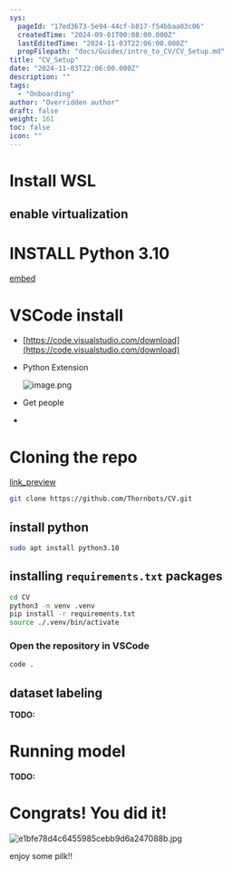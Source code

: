 ```yaml
---
sys:
  pageId: "17ed3673-5e94-44cf-b817-f54bbaa03c06"
  createdTime: "2024-09-01T00:08:00.000Z"
  lastEditedTime: "2024-11-03T22:06:00.000Z"
  propFilepath: "docs/Guides/intro_to_CV/CV_Setup.md"
title: "CV_Setup"
date: "2024-11-03T22:06:00.000Z"
description: ""
tags:
  - "Onboarding"
author: "Overridden author"
draft: false
weight: 161
toc: false
icon: ""
---
```


# Install WSL

## enable virtualization

# INSTALL Python 3.10

[embed](https://www.rose-hulman.edu/class/csse/csse132/2425a/labs/prelab1-wsl2.html)

# VSCode install

- [https://code.visualstudio.com/download](https://code.visualstudio.com/download)
- Python Extension

	![image.png](https://prod-files-secure.s3.us-west-2.amazonaws.com/d518164a-d88e-44d1-a4ee-3adb3bd8bce0/d82b6650-a5e4-4d3c-b8c9-93d817dae00e/image.png?X-Amz-Algorithm=AWS4-HMAC-SHA256&X-Amz-Content-Sha256=UNSIGNED-PAYLOAD&X-Amz-Credential=ASIAZI2LB4662BYCGVIG%2F20250605%2Fus-west-2%2Fs3%2Faws4_request&X-Amz-Date=20250605T121648Z&X-Amz-Expires=3600&X-Amz-Security-Token=IQoJb3JpZ2luX2VjEGwaCXVzLXdlc3QtMiJHMEUCIA%2BQLAA9IN2LacMgZ0S%2FI8qBzP6QNRk8nhiZeorgpHYLAiEAteE1FwCx1moEk%2BYhPPtVc8krRh1TogvIlZeD0oNeZwwq%2FwMIRRAAGgw2Mzc0MjMxODM4MDUiDHjHrSboN34Z540%2ByircA2VLs6gw8SkzrZc0%2ByADhqweSxxow0crp9%2FwBdfo6HSJUVLPB6%2FgXBixRGtolPXx4RnLg2HcwSqlXNLE%2Bo0XnSTvXkOd74odQCxkK%2BRwC4J1q%2F%2BzlyYOT41NO49eTQ4qzSad1RD0nXSwOLRtIFSH2JZNQLTbzoJOd6AfarkHlj%2FtoGjuAY0YMfQC3TVQOM0RYC228cHUv78T0CA6%2BHrqM%2FgoLDQTux0v%2BZ3IHKrS7QGdoGhKcDIXfIYa2oR0rtqXzYmzTaejbdocJ%2BiXO94ucuT%2B9kmRml2hV0D%2BvA9jcRzC0YOfJ7dQb2HxyMGkPmlo2SvlvFPS0E%2FzYdPuR2hKb%2BKTLgcldnx2a4U%2BlxjLkDcbtY%2BNGY6t36qUU0jBhgLIVguzJh48CEGFZnB%2B1A3sDOBJDTTlAaADKk8XLgsWPJqUrm6JygivdyZK6ZOLpA1w9Bg5C8%2B2yGQfDKEffp74rOavMskX0r3fDOIfBJSRCFvQXAhxDZ8QNF5laXmi3j6lPOJP5m2d6uGzr%2F4Mo1INIOw7tmzUOEYc1hXKDfKEU%2FWtt%2BVJ0n2VmjDU1AB8V0WQbjWWrXktwdOuaysw%2Ft5YyVlQ5Vl6pJBKEq1YrSE%2BoXtlnS7WF1s85Nm99LNAMM2MhsIGOqUBhraR30DjaCneBpkmoZ6H%2B0HWDjt6GsLIABe7pED%2FKUAlxegS2rdHJetG2h95uXDc1QpHmZLvbCHo%2BmQLhWVILEpLHi072wLRVrjgWKGFUr5TmrbizcfpWwickNHYhzGbr6uT%2BAGfZIcBYYsnP3v1nMa87EWaYycGP%2BSwsTMZK%2FUBaQ6oMiU5pqa4aMiPNwntgMBA140bg5Xnut8yOhntghfmtE20&X-Amz-Signature=7f55df32b0b520bb27f7cfdc40b8b79176118e7e59dba641fa67eb40ae7a5b74&X-Amz-SignedHeaders=host&x-id=GetObject)
- Get people
- 

# Cloning the repo

[link_preview](https://github.com/Thornbots/CV/)

```bash
git clone https://github.com/Thornbots/CV.git
```

## install python

```bash
sudo apt install python3.10
```

## installing `requirements.txt` packages

```bash
cd CV
python3 -m venv .venv
pip install -r requirements.txt
source ./.venv/bin/activate
```

### Open the repository in VSCode

```bash
code .
```

## dataset labeling  

**TODO:**

# Running model

**TODO:**

# Congrats! You did it!

![e1bfe78d4c6455985cebb9d6a247088b.jpg](https://prod-files-secure.s3.us-west-2.amazonaws.com/d518164a-d88e-44d1-a4ee-3adb3bd8bce0/7d1ce04e-65d6-40c8-814d-754280e9515a/e1bfe78d4c6455985cebb9d6a247088b.jpg?X-Amz-Algorithm=AWS4-HMAC-SHA256&X-Amz-Content-Sha256=UNSIGNED-PAYLOAD&X-Amz-Credential=ASIAZI2LB466XYKG5UL4%2F20250605%2Fus-west-2%2Fs3%2Faws4_request&X-Amz-Date=20250605T121648Z&X-Amz-Expires=3600&X-Amz-Security-Token=IQoJb3JpZ2luX2VjEGwaCXVzLXdlc3QtMiJGMEQCIEUuSHifH%2BQy7Jzsa0G8iu1QPIfv7WaClcem30Ukuk5vAiAydrHRHpQ%2FRrgnXdnY9bp8rRMmfCaUDoum4ZjH547Exir%2FAwhFEAAaDDYzNzQyMzE4MzgwNSIM91SEDDxy4I%2FhBL6ZKtwDkjeaqIeWmBCENyKWhQrPY%2BTRr5TOQJKF3Uik3Sru4vBcUa254Rot%2Fq2ktVds%2Fe4%2FfrF6y0Ou9cmf9Gos9y3tmiQPp9q7SB5S8N%2FsZF5yh1x5OO4cW%2Bv2Ayuv1OHNA5F2zBqqbD6aQr0ovicKpuiOqUGtegOKmyFBMguB3cl68ctru0HdUgW9iQnKzSiqHy1Hds8v80CL%2FpEJqBwEl7xwRcxwYRH%2B%2B%2FDGVfYyiA3hzxjDnK3PixAUKy2LOaocPdkAKU9aq6fM1FOWmnVvGMeIkO7iTtdIGRHIYQql5U74FalyYEfUQNS5DoQc%2Bh0KnEmfDTwSIM77BWnY%2Bq%2BQwMeb%2FYuw1Whe06f1jjd71napBB0Cg3tjTFC2YR1rAivyYVvtvYxnJ%2BLEM%2F6EBYXfHBvoh4%2FU8t5V0OIE8JPRE3QI67VVYAKQWWRaZg1wEI4%2BwSx62yD12jE2jUXqbwXvZoQ3tqinF0%2BFpkOgMaXfcW3UpgiYzyBcgEHc3VrkqnQr8HZxd1OV3bhwSrJtwKfDKQP0P6cDvsMNmowULjELruFxSI1hnN9kgd1envQAPCvIezs02P3BFsqD%2F9nGukloJsyn9m9oTN5V2j60xKbF%2F8h2yDpwvjVa7ArVzHPq9EAwkY2GwgY6pgHhZ76yHUp0AcTL%2BNT%2Fj77HjzrjBop50VelIINc%2FI8u63m%2B10w%2FVr8vCNF9y5wPXCyKPSewcLUcNrj1ZgCQ6UxXiqcBz3Qlo74EP0FcBggdkSqL%2B1m%2Fl67eRs6fturazJ%2FgQeq8UIW9WTK5gnRcZjT3x%2B9kWRmGi0ioWCY4Ymemwy46LEK8puayppbihWreHHS9HspJIWxw4eFZba9MAd8uvoav1zuv&X-Amz-Signature=75aed18c27e7e1dc6832f2ea13151f8a37572451455fdd1d5fa8bd3772bc5f84&X-Amz-SignedHeaders=host&x-id=GetObject)

enjoy some pilk!!
